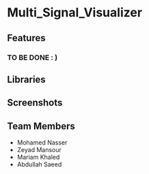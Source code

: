 # Multi_Signal_Visualizer

## Features

### TO BE DONE : )

## Libraries

## Screenshots

## Team Members

- Mohamed Nasser
- Zeyad Mansour
- Mariam Khaled
- Abdullah Saeed
